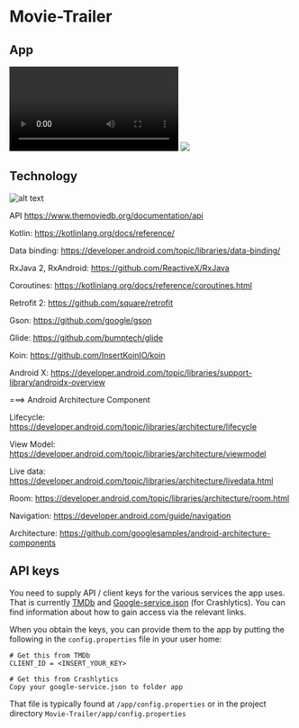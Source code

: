 # Movie-Trailer
## App
![](images/app_intro.mp4)
![](images/intro.gif)
## Technology
![alt text](https://developer.android.com/topic/libraries/architecture/images/final-architecture.png)

API <https://www.themoviedb.org/documentation/api>

Kotlin: <https://kotlinlang.org/docs/reference/>

Data binding: <https://developer.android.com/topic/libraries/data-binding/>

RxJava 2, RxAndroid: <https://github.com/ReactiveX/RxJava>

Coroutines: <https://kotlinlang.org/docs/reference/coroutines.html>

Retrofit 2: <https://github.com/square/retrofit>

Gson: <https://github.com/google/gson>

Glide: <https://github.com/bumptech/glide>

Koin: <https://github.com/InsertKoinIO/koin>

Android X: <https://developer.android.com/topic/libraries/support-library/androidx-overview>


===> Android Architecture Component

Lifecycle: <https://developer.android.com/topic/libraries/architecture/lifecycle>

View Model: <https://developer.android.com/topic/libraries/architecture/viewmodel>

Live data: <https://developer.android.com/topic/libraries/architecture/livedata.html>

Room: <https://developer.android.com/topic/libraries/architecture/room.html>

Navigation: <https://developer.android.com/guide/navigation>

Architecture: <https://github.com/googlesamples/android-architecture-components>

## API keys

You need to supply API / client keys for the various services the
app uses. That is currently [TMDb](https://www.themoviedb.org/documentation/api) and [Google-service.json](https://firebase.google.com) (for Crashlytics). You can find information about
how to gain access via the relevant links.

When you obtain the keys, you can provide them to the app by putting the following in the
`config.properties` file in your user home:

```
# Get this from TMDb
CLIENT_ID = <INSERT_YOUR_KEY>

# Get this from Crashlytics
Copy your google-service.json to folder app
```
 That file is typically found at `/app/config.properties` or in the project directory `Movie-Trailer/app/config.properties`
